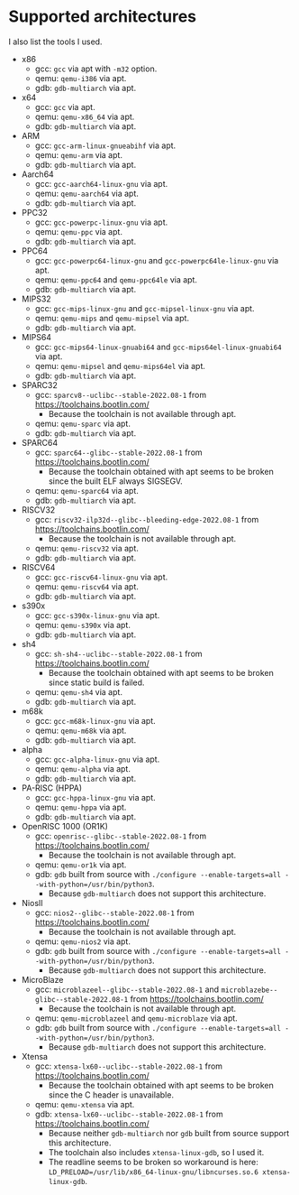 # Supported architectures
I also list the tools I used.

* x86
    * gcc: `gcc` via apt with `-m32` option.
    * qemu: `qemu-i386` via apt.
    * gdb: `gdb-multiarch` via apt.
* x64
    * gcc: `gcc` via apt.
    * qemu: `qemu-x86_64` via apt.
    * gdb: `gdb-multiarch` via apt.
* ARM
    * gcc: `gcc-arm-linux-gnueabihf` via apt.
    * qemu: `qemu-arm` via apt.
    * gdb: `gdb-multiarch` via apt.
* Aarch64
    * gcc: `gcc-aarch64-linux-gnu` via apt.
    * qemu: `qemu-aarch64` via apt.
    * gdb: `gdb-multiarch` via apt.
* PPC32
    * gcc: `gcc-powerpc-linux-gnu` via apt.
    * qemu: `qemu-ppc` via apt.
    * gdb: `gdb-multiarch` via apt.
* PPC64
    * gcc: `gcc-powerpc64-linux-gnu` and `gcc-powerpc64le-linux-gnu` via apt.
    * qemu: `qemu-ppc64` and `qemu-ppc64le` via apt.
    * gdb: `gdb-multiarch` via apt.
* MIPS32
    * gcc: `gcc-mips-linux-gnu` and `gcc-mipsel-linux-gnu` via apt.
    * qemu: `qemu-mips` and `qemu-mipsel` via apt.
    * gdb: `gdb-multiarch` via apt.
* MIPS64
    * gcc: `gcc-mips64-linux-gnuabi64` and `gcc-mips64el-linux-gnuabi64` via apt.
    * qemu: `qemu-mipsel` and `qemu-mips64el` via apt.
    * gdb: `gdb-multiarch` via apt.
* SPARC32
    * gcc: `sparcv8--uclibc--stable-2022.08-1` from https://toolchains.bootlin.com/
        * Because the toolchain is not available through apt.
    * qemu: `qemu-sparc` via apt.
    * gdb: `gdb-multiarch` via apt.
* SPARC64
    * gcc: `sparc64--glibc--stable-2022.08-1` from https://toolchains.bootlin.com/
        * Because the toolchain obtained with apt seems to be broken since the built ELF always SIGSEGV.
    * qemu: `qemu-sparc64` via apt.
    * gdb: `gdb-multiarch` via apt.
* RISCV32
    * gcc: `riscv32-ilp32d--glibc--bleeding-edge-2022.08-1` from https://toolchains.bootlin.com/
        * Because the toolchain is not available through apt.
    * qemu: `qemu-riscv32` via apt.
    * gdb: `gdb-multiarch` via apt.
* RISCV64
    * gcc: `gcc-riscv64-linux-gnu` via apt.
    * qemu: `qemu-riscv64` via apt.
    * gdb: `gdb-multiarch` via apt.
* s390x
    * gcc: `gcc-s390x-linux-gnu` via apt.
    * qemu: `qemu-s390x` via apt.
    * gdb: `gdb-multiarch` via apt.
* sh4
    * gcc: `sh-sh4--uclibc--stable-2022.08-1` from https://toolchains.bootlin.com/
        * Because the toolchain obtained with apt seems to be broken since static build is failed.
    * qemu: `qemu-sh4` via apt.
    * gdb: `gdb-multiarch` via apt.
* m68k
    * gcc: `gcc-m68k-linux-gnu` via apt.
    * qemu: `qemu-m68k` via apt.
    * gdb: `gdb-multiarch` via apt.
* alpha
    * gcc: `gcc-alpha-linux-gnu` via apt.
    * qemu: `qemu-alpha` via apt.
    * gdb: `gdb-multiarch` via apt.
* PA-RISC (HPPA)
    * gcc: `gcc-hppa-linux-gnu` via apt.
    * qemu: `qemu-hppa` via apt.
    * gdb: `gdb-multiarch` via apt.
* OpenRISC 1000 (OR1K)
    * gcc: `openrisc--glibc--stable-2022.08-1` from https://toolchains.bootlin.com/
        * Because the toolchain is not available through apt.
    * qemu: `qemu-or1k` via apt.
    * gdb: `gdb` built from source with `./configure --enable-targets=all --with-python=/usr/bin/python3`.
        * Because `gdb-multiarch` does not support this architecture.
* NiosII
    * gcc: `nios2--glibc--stable-2022.08-1` from https://toolchains.bootlin.com/
        * Because the toolchain is not available through apt.
    * qemu: `qemu-nios2` via apt.
    * gdb: `gdb` built from source with `./configure --enable-targets=all --with-python=/usr/bin/python3`.
        * Because `gdb-multiarch` does not support this architecture.
* MicroBlaze
    * gcc: `microblazeel--glibc--stable-2022.08-1` and `microblazebe--glibc--stable-2022.08-1` from https://toolchains.bootlin.com/
        * Because the toolchain is not available through apt.
    * qemu: `qemu-microblazeel` and `qemu-microblaze` via apt.
    * gdb: `gdb` built from source with `./configure --enable-targets=all --with-python=/usr/bin/python3`.
        * Because `gdb-multiarch` does not support this architecture.
* Xtensa
    * gcc: `xtensa-lx60--uclibc--stable-2022.08-1` from https://toolchains.bootlin.com/
        * Because the toolchain obtained with apt seems to be broken since the C header is unavailable.
    * qemu: `qemu-xtensa` via apt.
    * gdb: `xtensa-lx60--uclibc--stable-2022.08-1` from https://toolchains.bootlin.com/
        * Because neither `gdb-multiarch` nor `gdb` built from source support this architecture.
        * The toolchain also includes `xtensa-linux-gdb`, so I used it.
        * The readline seems to be broken so workaround is here: `LD_PRELOAD=/usr/lib/x86_64-linux-gnu/libncurses.so.6 xtensa-linux-gdb`.
